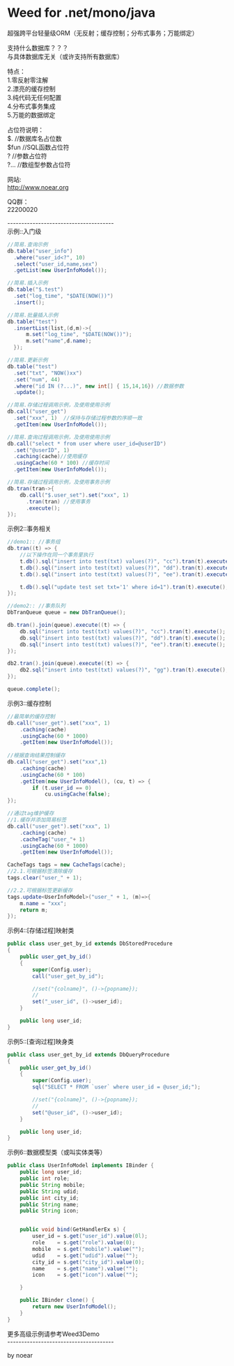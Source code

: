 # Weed for .net/mono/java
超强跨平台轻量级ORM（无反射；缓存控制；分布式事务；万能绑定）<br/>

支持什么数据库？？？<br/>
与具体数据库无关（或许支持所有数据库）<br/>

特点：<br/>
1.零反射零注解<br/>
2.漂亮的缓存控制<br/>
3.纯代码无任何配置<br/>
4.分布式事务集成<br/>
5.万能的数据绑定<br/>

占位符说明：<br/>
 $.       //数据库名占位数<br/>
 $fun     //SQL函数占位符<br/>
 ?        //参数占位符<br/>
 ?...     //数组型参数占位符<br/>

网站:<br/>
 http://www.noear.org<br/>

QQ群：<br/>
 22200020<br/>
 
--------------------------------------<br/>
示例::入门级<br/>
```java
//简易.查询示例
db.table("user_info") 
  .where("user_id<?", 10)
  .select("user_id,name,sex")
  .getList(new UserInfoModel());

//简易.插入示例
db.table("$.test")
  .set("log_time", "$DATE(NOW())")
  .insert();

//简易.批量插入示例
db.table("test")
  .insertList(list,(d,m)->{
      m.set("log_time", "$DATE(NOW())");
      m.set("name",d.name);
  });

//简易.更新示例
db.table("test")
  .set("txt", "NOW()xx")
  .set("num", 44)
  .where("id IN (?...)", new int[] { 15,14,16}) //数据参数
  .update();

//简易.存储过程调用示例，及使用使用示例
db.call("user_get")
  .set("xxx", 1)  //保持与存储过程参数的序顺一致
  .getItem(new UserInfoModel()); 

//简易.查询过程调用示例，及使用使用示例
db.call("select * from user where user_id=@userID")
  .set("@userID", 1) 
  .caching(cache)//使用缓存
  .usingCache(60 * 100) //缓存时间
  .getItem(new UserInfoModel()); 

//简易.存储过程调用示例，及使用事务示例
db.tran(tran->{
    db.call("$.user_set").set("xxx", 1) 
      .tran(tran) //使用事务
      .execute();
});
```
示例2::事务相关<br/>
```java
//demo1:: //事务组
db.tran((t) => {
    //以下操作在同一个事务里执行
    t.db().sql("insert into test(txt) values(?)", "cc").tran(t).execute();
    t.db().sql("insert into test(txt) values(?)", "dd").tran(t).execute();
    t.db().sql("insert into test(txt) values(?)", "ee").tran(t).execute();

    t.db().sql("update test set txt='1' where id=1").tran(t).execute();
});

//demo2:: //事务队列
DbTranQueue queue = new DbTranQueue();

db.tran().join(queue).execute((t) => {
    db.sql("insert into test(txt) values(?)", "cc").tran(t).execute();
    db.sql("insert into test(txt) values(?)", "dd").tran(t).execute();
    db.sql("insert into test(txt) values(?)", "ee").tran(t).execute();
});

db2.tran().join(queue).execute((t) => {
    db2.sql("insert into test(txt) values(?)", "gg").tran(t).execute();
});

queue.complete();
```
示例3::缓存控制<br/>
```java
//最简单的缓存控制
db.call("user_get").set("xxx", 1)
    .caching(cache)
    .usingCache(60 * 1000)
    .getItem(new UserInfoModel());
    
//根据查询结果控制缓存
db.call("user_get").set("xxx",1)
    .caching(cache)
    .usingCache(60 * 100)
    .getItem(new UserInfoModel(), (cu, t) => { 
        if (t.user_id == 0)
            cu.usingCache(false);
});

//通过tag维护缓存
//1.缓存并添加简易标签
db.call("user_get").set("xxx", 1)
    .caching(cache)
    .cacheTag("user_"+ 1)
    .usingCache(60 * 1000)
    .getItem(new UserInfoModel());

CacheTags tags = new CacheTags(cache);
//2.1.可根据标签清除缓存
tags.clear("user_" + 1);

//2.2.可根据标签更新缓存
tags.update<UserInfoModel>("user_" + 1, (m)=>{
    m.name = "xxx";
    return m;
});
```
示例4::[存储过程]映射类<br/>
```java
public class user_get_by_id extends DbStoredProcedure
{
    public user_get_by_id()
    {
        super(Config.user);
        call("user_get_by_id");

        //set("{colname}", ()->{popname});
        //
        set("_user_id", ()->user_id);
    }

    public long user_id;
}
```

示例5::[查询过程]映身类<br/>
```java
public class user_get_by_id extends DbQueryProcedure
{
    public user_get_by_id()
    {
        super(Config.user);
        sql("SELECT * FROM `user` where user_id = @user_id;");

        //set("{colname}", ()->{popname});
        //
        set("@user_id", ()->user_id);
    }

    public long user_id;
}
```

示例6::数据模型类（或叫实体类等）<br/>
```java
public class UserInfoModel implements IBinder {
    public long user_id;
    public int role;
    public String mobile;
    public String udid;
    public int city_id;
    public String name;
    public String icon;


    public void bind(GetHandlerEx s) {
        user_id = s.get("user_id").value(0l);
        role    = s.get("role").value(0);
        mobile  = s.get("mobile").value("");
        udid    = s.get("udid").value("");
        city_id = s.get("city_id").value(0);
        name    = s.get("name").value("");
        icon    = s.get("icon").value("");

    }

    public IBinder clone() {
        return new UserInfoModel();
    }
}

```

更多高级示例请参考Weed3Demo <br/>
--------------------------------------<br/>

by noear
